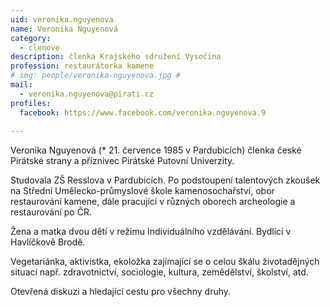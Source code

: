 ```yaml
---
uid: veronika.nguyenova
name: Veronika Nguyenová
category:
  - clenove
description: členka Krajského sdružení Vysočina
profession: restaurátorka kamene
# img: people/veronika-nguyenova.jpg #
mail:
  - veronika.nguyenova@pirati.cz
profiles:
  facebook: https://www.facebook.com/veronika.nguyenova.9
  
---
```


Veronika Nguyenová (* 21. července 1985 v Pardubicích) členka české Pirátské strany a příznivec Pirátské Putovní Univerzity.

Studovala ZŠ Resslova v Pardubicích. Po podstoupení talentových zkoušek na Střední Umělecko-průmyslové škole 
kamenosochařství, obor restaurování kamene, dále pracující v různých oborech archeologie a restaurování po ČR. 

Žena a matka dvou dětí v režimu Individuálního vzdělávání. Bydlící v Havlíčkově Brodě.

Vegetariánka, aktivistka, ekoložka zajímající se o celou škálu životadějných situací např. zdravotnictví, sociologie, 
kultura, zemědělství, školství, atd. 

Otevřená diskuzi a hledající cestu pro všechny druhy.

